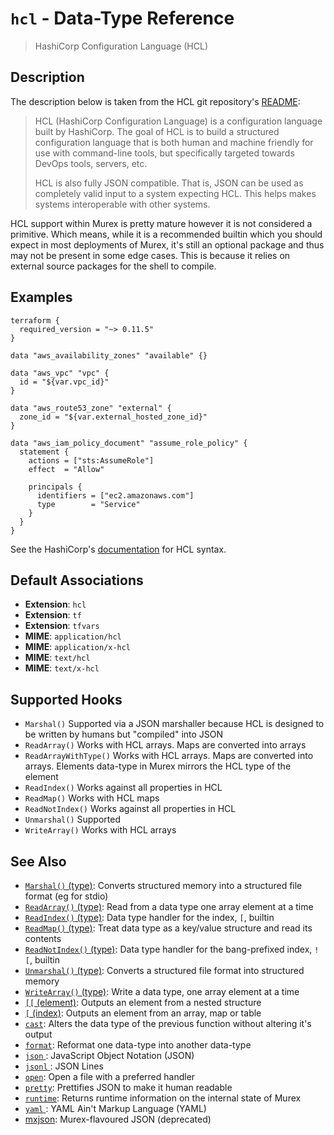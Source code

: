 # `hcl` - Data-Type Reference

> HashiCorp Configuration Language (HCL)

## Description

The description below is taken from the HCL git repository's [README](https://github.com/hashicorp/hcl):

> HCL (HashiCorp Configuration Language) is a configuration language built by
> HashiCorp. The goal of HCL is to build a structured configuration language
> that is both human and machine friendly for use with command-line tools, but
> specifically targeted towards DevOps tools, servers, etc.
>
> HCL is also fully JSON compatible. That is, JSON can be used as completely
> valid input to a system expecting HCL. This helps makes systems interoperable
> with other systems.

HCL support within Murex is pretty mature however it is not considered a
primitive. Which means, while it is a recommended builtin which you should
expect in most deployments of Murex, it's still an optional package and
thus may not be present in some edge cases. This is because it relies on
external source packages for the shell to compile.

## Examples

    terraform {
      required_version = "~> 0.11.5"
    }

    data "aws_availability_zones" "available" {}

    data "aws_vpc" "vpc" {
      id = "${var.vpc_id}"
    }

    data "aws_route53_zone" "external" {
      zone_id = "${var.external_hosted_zone_id}"
    }

    data "aws_iam_policy_document" "assume_role_policy" {
      statement {
        actions = ["sts:AssumeRole"]
        effect  = "Allow"

        principals {
          identifiers = ["ec2.amazonaws.com"]
          type        = "Service"
        }
      }
    }

See the HashiCorp's [documentation](https://github.com/hashicorp/hcl) for HCL syntax.

## Default Associations

- **Extension**: `hcl`
- **Extension**: `tf`
- **Extension**: `tfvars`
- **MIME**: `application/hcl`
- **MIME**: `application/x-hcl`
- **MIME**: `text/hcl`
- **MIME**: `text/x-hcl`

## Supported Hooks

- `Marshal()`
  Supported via a JSON marshaller because HCL is designed to be written by humans but "compiled" into JSON
- `ReadArray()`
  Works with HCL arrays. Maps are converted into arrays
- `ReadArrayWithType()`
  Works with HCL arrays. Maps are converted into arrays. Elements data-type in Murex mirrors the HCL type of the element
- `ReadIndex()`
  Works against all properties in HCL
- `ReadMap()`
  Works with HCL maps
- `ReadNotIndex()`
  Works against all properties in HCL
- `Unmarshal()`
  Supported
- `WriteArray()`
  Works with HCL arrays

## See Also

- [`Marshal()` (type)](../apis/Marshal.md):
  Converts structured memory into a structured file format (eg for stdio)
- [`ReadArray()` (type)](../apis/ReadArray.md):
  Read from a data type one array element at a time
- [`ReadIndex()` (type)](../apis/ReadIndex.md):
  Data type handler for the index, `[`, builtin
- [`ReadMap()` (type)](../apis/ReadMap.md):
  Treat data type as a key/value structure and read its contents
- [`ReadNotIndex()` (type)](../apis/ReadNotIndex.md):
  Data type handler for the bang-prefixed index, `![`, builtin
- [`Unmarshal()` (type)](../apis/Unmarshal.md):
  Converts a structured file format into structured memory
- [`WriteArray()` (type)](../apis/WriteArray.md):
  Write a data type, one array element at a time
- [`[[` (element)](../commands/element.md):
  Outputs an element from a nested structure
- [`[` (index)](../commands/index2.md):
  Outputs an element from an array, map or table
- [`cast`](../commands/cast.md):
  Alters the data type of the previous function without altering it's output
- [`format`](../commands/format.md):
  Reformat one data-type into another data-type
- [`json` ](../types/json.md):
  JavaScript Object Notation (JSON)
- [`jsonl` ](../types/jsonl.md):
  JSON Lines
- [`open`](../commands/open.md):
  Open a file with a preferred handler
- [`pretty`](../commands/pretty.md):
  Prettifies JSON to make it human readable
- [`runtime`](../commands/runtime.md):
  Returns runtime information on the internal state of Murex
- [`yaml` ](../types/yaml.md):
  YAML Ain't Markup Language (YAML)
- [mxjson](../types/mxjson.md):
  Murex-flavoured JSON (deprecated)
